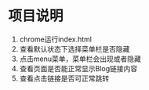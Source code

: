 # 项目说明

1. chrome运行index.html
2. 查看默认状态下选择菜单栏是否隐藏
3. 点击menu菜单，菜单栏会出现或者隐藏
4. 查看页面是否能正常显示Blog链接内容
5. 查看点击链接是否可正常跳转


